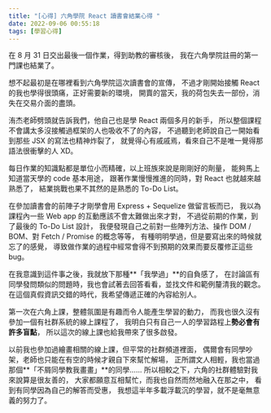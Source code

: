 ```yaml
---
title: "[心得] 六角學院 React 讀書會結業心得 "
date: 2022-09-06 00:55:18
tags: [學習心得]
---
```


在 8 月 31 日交出最後一個作業，得到助教的審核後，
我在六角學院註冊的第一門課也結業了。

想不起最初是在哪裡看到六角學院這次讀書會的宣傳，
不過才剛開始接觸 React 的我也學得很頭痛，正好需要新的環境，
開賣的當天，我的荷包失去一部份，消失在交易介面的盡頭。

<!-- more -->

洧杰老師劈頭就告訴我們，他自己也是學 React 兩個多月的新手，
所以整個課程不會講太多沒接觸過框架的人也吸收不了的內容，
不過聽到老師說自己一開始看到那些 JSX 的寫法也精神炸裂了，
就覺得心有戚戚焉，看來自己不是唯一覺得那語法很衝擊的人 XD。

每日作業的知識點都是單位小而精確，以上班族來說是剛剛好的劑量，
能夠馬上知道當天學的 code 基本用途，
跟著作業慢慢推進的同時，對 React 也就越來越熟悉了，
結業挑戰也果不其然的是熟悉的 To-Do List。

在參加讀書會的前陣子才剛學會用 Express + Sequelize 做留言板而已，
我以為課程內一些 Web app 的互動應該不會太難做出來才對，
不過從前期的作業，到了最後的 To-Do List 設計，
我便發現自己之前對一些陣列方法、操作 DOM / BOM、對 Fetch / Promise 的概念等等，
有種明明學過，但是要寫出來的時候就忘了的感覺，
導致做作業的過程中經常會得不到預期的效果而要反覆修正這些 bug。

在我意識到這件事之後，我就放下那種**「我學過」**的自負感了，
在討論區有同學發問類似的問題時，我也會試著去回答看看，並找文件和範例釐清我的觀念。
在這個真假資訊交錯的時代，我希望傳遞正確的內容給別人。

第一次在六角上課，整體氛圍是有趣而令人能產生學習的動力，
而我也很久沒有參加一個有社群系統的線上課程了，
我明白只有自己一人的學習路程上**勢必會有許多盲點**，
所以這次的線上課也給我帶來了很多啟發。

以前我也參加過繪畫相關的線上課，但平常的社群頻道裡面，
偶爾會有同學吵架，老師也只能在有空的時候才親自下來幫忙解場，
正所謂文人相輕，我也當過那個**「不屑同學教我畫畫」**的同學......
所以相較之下，六角的社群體驗對我來說算是很友善的，
大家都願意互相幫忙，而我也自然而然地融入在那之中，
看到有同學因為自己的解答而受惠，
我想這半年多載浮載沉的學習，就不是毫無意義的努力了。
